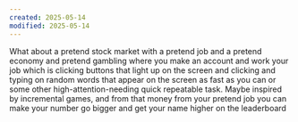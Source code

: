 ```yaml
---
created: 2025-05-14
modified: 2025-05-14
---
```

What about a pretend stock market with a pretend job and a pretend economy and pretend gambling where you make an account and work your job which is clicking buttons that light up on the screen and clicking and typing on random words that appear on the screen as fast as you can or some other high-attention-needing quick repeatable task. Maybe inspired by incremental games, and from that money from your pretend job you can make your number go bigger and get your name higher on the leaderboard